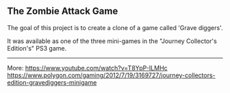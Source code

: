 ## The Zombie Attack Game

The goal of this project is to create a clone of a game called 'Grave diggers'. 

It was available as one of the three mini-games in the "Journey Collector's Edition's" PS3 game.

--------------------------------------------
More:
https://www.youtube.com/watch?v=T8YpP-ILMHc
https://www.polygon.com/gaming/2012/7/19/3169727/journey-collectors-edition-gravediggers-minigame

